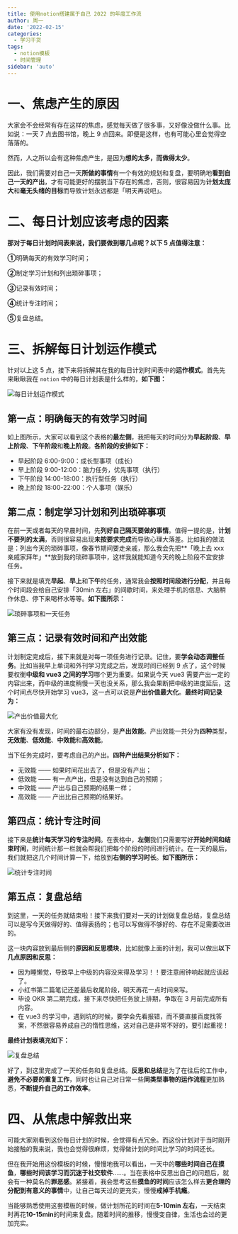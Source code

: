 ```yaml
---
title: 使用notion搭建属于自己 2022 的年度工作流
author: 周一
date: '2022-02-15'
categories:
  - 学习干货
tags:
  - notion模板
  - 时间管理
sidebar: 'auto'
---
```


# 一、焦虑产生的原因

大家会不会经常有存在这样的焦虑，感觉每天做了很多事，又好像没做什么事。比如说：一天 7 点去图书馆，晚上 9 点回来。即便是这样，也有可能心里会觉得空落落的。

然而，人之所以会有这种焦虑产生，是因为**想的太多，而做得太少**。

因此，我们需要对自己一天**所做的事情**有一个有效的规划和复盘，要明确地**看到自己一天的产出**，才有可能更好的摆脱当下存在的焦虑，否则，很容易因为**计划太庞大**和**毫无头绪的目标**而导致计划永远都是「明天再说吧」。

# 二、每日计划应该考虑的因素

**那对于每日计划时间表来说，我们要做到哪几点呢？以下 5 点值得注意：**

**①**明确每天的有效学习时间；

**②**制定学习计划和列出琐碎事项；

**③**记录有效时间；

**④**统计专注时间；

**⑤**复盘总结。

# 三、拆解每日计划运作模式

针对以上这 5 点，接下来将拆解其在我的每日计划时间表中的**运作模式**。首先先来瞅瞅我在 `notion` 中的每日计划表是什么样的，**如下图：**

![每日计划运作模式](https://mondaylab-1309616765.cos.ap-shanghai.myqcloud.com/img/-16464639282165.png)

## 第一点：明确每天的有效学习时间

如上图所示，大家可以看到这个表格的**最左侧**，我把每天的时间分为**早起阶段**、**早上阶段**、**下午阶段**和**晚上阶段**。**各阶段的安排如下：**

- 早起阶段 6:00-9:00：成长型事项（成长）
- 早上阶段 9:00-12:00：脑力任务，优先事项（执行）
- 下午阶段 14:00-18:00：执行型任务（执行）
- 晚上阶段 18:00-22:00：个人事项（娱乐）

## 第二点：制定学习计划和列出琐碎事项

在前一天或者每天的早晨时间，先**列好自己隔天要做的事情**。值得一提的是，**计划不要列的太满**，否则很容易出现**未按要求完成**而导致心理大落差。比如我的做法是：列出今天的琐碎事项，像春节期间要走亲戚，那么我会先把**「晚上去 xxx 亲戚家拜年」**放到我的琐碎事项中，这样我就能知道今天的晚上阶段不宜安排任务。

接下来就是填充**早起**、**早上**和**下午**的任务，通常我会**按照时间段进行分配**，并且每个时间段会给自己安排「30min 左右」的间歇时间，来处理手机的信息、大脑稍作休息、停下来喝杯水等等。**如下图所示：**

![琐碎事项和一天任务](https://mondaylab-1309616765.cos.ap-shanghai.myqcloud.com/img/%E7%90%90%E7%A2%8E%E4%BA%8B%E9%A1%B9%E5%92%8C%E4%B8%80%E5%A4%A9%E4%BB%BB%E5%8A%A1.JPG)

## 第三点：记录有效时间和产出效能

计划制定完成后，接下来就是对每一项任务进行记录。记住，要**学会动态调整任务**。比如当我早上单词和外刊学习完成之后，发现时间已经到 9 点了，这个时候要权衡**中级和 vue3 之间的学习**哪个更为重要。如果说今天 vue3 需要产出一定的内容出来，而中级的进度稍慢一天也没关系，那么我会果断把中级的进度延后，这个时间点尽快开始学习 vue3，这一点可以说是**产出价值最大化**。**最终时间记录为：**

![产出价值最大化](https://mondaylab-1309616765.cos.ap-shanghai.myqcloud.com/img/%E4%BA%A7%E5%87%BA%E4%BB%B7%E5%80%BC%E6%9C%80%E5%A4%A7%E5%8C%96.JPG)

大家有没有发现，时间的最右边部分，是**产出效能**。产出效能一共分为**四种**类型，**无效能**、**低效能**、**中效能**和**高效能**。

当下任务完成时，要考虑自己的产出。**四种产出结果分析如下：**

- 无效能 —— 如果时间花出去了，但是没有产出；
- 低效能 —— 有一点产出，但是没有达到自己的预期；
- 中效能 —— 产出与自己预期的结果一样；
- 高效能 —— 产出比自己预期的结果好。

## 第四点：统计专注时间

接下来是**统计每天学习的专注时间**。在表格中，**左侧**我们只需要写好**开始时间和结束时间**，时间统计那一栏就会帮我们把每个阶段的时间进行统计。在一天的最后，我们就把这几个时间计算一下，给放到**右侧的学习时长**。**如下图所示：**

![统计专注时间](https://mondaylab-1309616765.cos.ap-shanghai.myqcloud.com/img/%E7%BB%9F%E8%AE%A1%E4%B8%93%E6%B3%A8%E6%97%B6%E9%97%B4.JPG)

## 第五点：复盘总结

到这里，一天的任务就结束啦！接下来我们要对一天的计划做复盘总结，复盘总结可以是写今天做得好的、值得表扬的；也可以写做得不够好的、存在不足需要改进的。

这一块内容放到最后侧的**原因和反思模块**，比如就像上面的计划，我可以做出**以下几点原因和反思：**

- 因为睡懒觉，导致早上中级的内容没来得及学习！！要注意闹钟响起就应该起了。
- 小红书第二篇笔记还差最后收尾阶段，明天再花一点时间来写。
- 毕设 OKR 第二期完成，接下来尽快把任务放上排期，争取在 3 月前完成所有内容。
- 在 vue3 的学习中，遇到坑的时候，要学会先看报错，而不要直接百度找答案，不然很容易养成自己的惰性思维，这对自己是非常不好的，要引起重视！

**最终计划表填充如下：**

![复盘总结](https://mondaylab-1309616765.cos.ap-shanghai.myqcloud.com/img/%E5%A4%8D%E7%9B%98%E6%80%BB%E7%BB%93.JPG)

好了，到这里完成了一天的任务和复盘总结。**反思和总结**是为了在往后的工作中，**避免不必要的重复工作**，同时也让自己对日常一些**同类型事物的运作流程**更加熟悉，**不断提升自己的工作效率**。

# 四、从焦虑中解救出来

可能大家刚看到这份每日计划的时候，会觉得有点冗余。而这份计划对于当时刚开始接触的我来说，我也会觉得很麻烦，觉得做计划的时间比学习的时间还长。

但在我开始用这份模板的时候，慢慢地我可以看出，一天中的**哪些时间自己在摸鱼**，**哪些时间该学习而沉迷于社交软件**……。当在表格中反思出自己的问题后，就会有一种莫名的**罪恶感**。紧接着，我会思考这些**摸鱼的时间**应该怎么样去**更合理的分配到有意义的事情**中，让自己每天过的更充实，慢慢**戒掉手机瘾**。

当能够熟悉使用这套模板的时候，做计划所花的时间在**5-10min 左右**，一天结束时再花**10-15min**的时间来复盘。随着时间的推移，慢慢变自律，生活也会过的更加充实。
